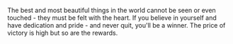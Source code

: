 The best and most beautiful things in the world cannot be seen or even touched - they must be felt with the heart.
If you believe in yourself and have dedication and pride - and never quit, you'll be a winner. The price of victory is high but so are the rewards.